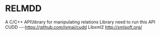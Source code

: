 # RELMDD
A C/C++ API\library  for manipulating relations
Library need to run this API 
       CUDD ---https://github.com/ivmai/cudd
       Libxml2    http://xmlsoft.org/
